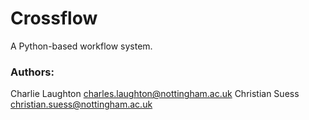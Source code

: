 # Crossflow

A Python-based workflow system.

### Authors:

Charlie Laughton [charles.laughton@nottingham.ac.uk](mailto:charles.laughton@nottingham.ac.uk)
Christian Suess [christian.suess@nottingham.ac.uk](mailto:christian.suess@nottingham.ac.uk)
